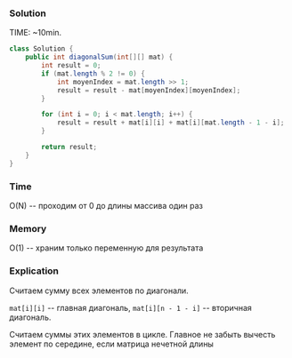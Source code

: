 ### Solution
TIME: ~10min.
```java
class Solution {
    public int diagonalSum(int[][] mat) {
        int result = 0;
        if (mat.length % 2 != 0) {
            int moyenIndex = mat.length >> 1;
            result = result - mat[moyenIndex][moyenIndex];
        }

        for (int i = 0; i < mat.length; i++) {
            result = result + mat[i][i] + mat[i][mat.length - 1 - i];
        }

        return result;
    }
}
```
### Time
O(N) -- проходим от 0 до длины массива один раз
### Memory
O(1) -- храним только переменную для результата
### Explication
Считаем сумму всех элементов по диагонали.

`mat[i][i]` -- главная диагональ, `mat[i][n - 1 - i]` -- вторичная диагональ.

Считаем суммы этих элементов в цикле. Главное не забыть вычесть элемент по середине, если матрица нечетной длины


